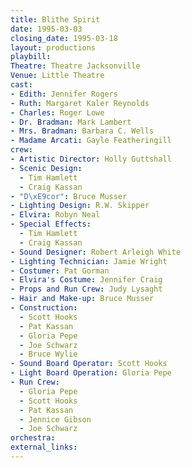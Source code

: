 ```yaml
---
title: Blithe Spirit
date: 1995-03-03
closing_date: 1995-03-18
layout: productions
playbill:
Theatre: Theatre Jacksonville
Venue: Little Theatre
cast:
- Edith: Jennifer Rogers
- Ruth: Margaret Kaler Reynolds
- Charles: Roger Lowe
- Dr. Bradman: Mark Lambert
- Mrs. Bradman: Barbara C. Wells
- Madame Arcati: Gayle Featheringill
crew:
- Artistic Director: Holly Guttshall
- Scenic Design:
  - Tim Hamlett
  - Craig Kassan
- "D\xE9cor": Bruce Musser
- Lighting Design: R.W. Skipper
- Elvira: Robyn Neal
- Special Effects:
  - Tim Hamlett
  - Craig Kassan
- Sound Designer: Robert Arleigh White
- Lighting Technician: Jamie Wright
- Costumer: Pat Gorman
- Elvira's Costume: Jennifer Craig
- Props and Run Crew: Judy Lysaght
- Hair and Make-up: Bruce Musser
- Construction:
  - Scott Hooks
  - Pat Kassan
  - Gloria Pepe
  - Joe Schwarz
  - Bruce Wylie
- Sound Board Operator: Scott Hooks
- Light Board Operation: Gloria Pepe
- Run Crew:
  - Gloria Pepe
  - Scott Hooks
  - Pat Kassan
  - Jennice Gibson
  - Joe Schwarz
orchestra:
external_links:
---
```

